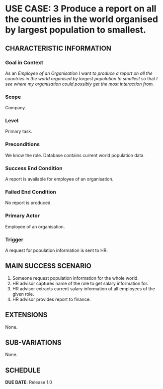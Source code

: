 # USE CASE: 3 Produce a report on all the countries in the world organised by largest population to smallest.


## CHARACTERISTIC INFORMATION

### Goal in Context

As an *Employee of an Organisation* I want *to produce a report on all the countries in the world organised by largest population to smallest* so that *I see where my organisation could possibly get the most interaction from.*

### Scope

Company.

### Level

Primary task.

### Preconditions

We know the role.  Database contains current world population data.

### Success End Condition

A report is available for employee of an organisation.

### Failed End Condition

No report is produced.

### Primary Actor

Employee of an organisation.

### Trigger

A request for population information is sent to HR.

## MAIN SUCCESS SCENARIO

1. Someone request population information for the whole world.
2. HR advisor captures name of the role to get salary information for.
3. HR advisor extracts current salary information of all employees of the given role.
4. HR advisor provides report to finance.

## EXTENSIONS

None.

## SUB-VARIATIONS

None.

## SCHEDULE

**DUE DATE**: Release 1.0
